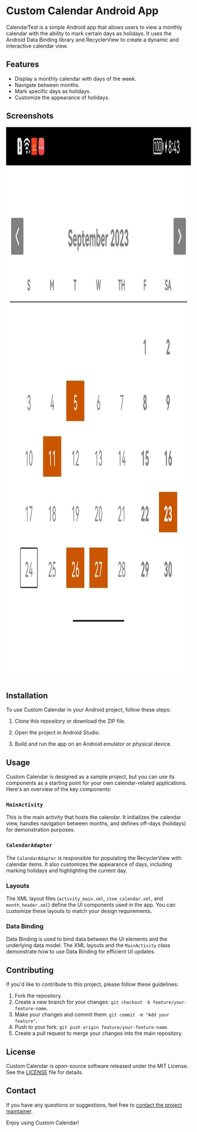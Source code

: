 # Custom Calendar Android App

CalendarTest is a simple Android app that allows users to view a monthly calendar with the ability to mark certain days as holidays. It uses the Android Data Binding library and RecyclerView to create a dynamic and interactive calendar view.

## Features

- Display a monthly calendar with days of the week.
- Navigate between months.
- Mark specific days as holidays.
- Customize the appearance of holidays.

## Screenshots

<img src="/Screenshot_om.batool.calendartest.jpg" width="1500" height="1500" alt="Screenshot 1">



## Installation

To use Custom Calendar in your Android project, follow these steps:

1. Clone this repository or download the ZIP file.

2. Open the project in Android Studio.

3. Build and run the app on an Android emulator or physical device.

## Usage

Custom Calendar is designed as a sample project, but you can use its components as a starting point for your own calendar-related applications. Here's an overview of the key components:

### `MainActivity`

This is the main activity that hosts the calendar. It initializes the calendar view, handles navigation between months, and defines off-days (holidays) for demonstration purposes.

### `CalendarAdapter`

The `CalendarAdapter` is responsible for populating the RecyclerView with calendar items. It also customizes the appearance of days, including marking holidays and highlighting the current day.

### Layouts

The XML layout files (`activity_main.xml`, `item_calendar.xml`, and `month_header.xml`) define the UI components used in the app. You can customize these layouts to match your design requirements.

### Data Binding

Data Binding is used to bind data between the UI elements and the underlying data model. The XML layouts and the `MainActivity` class demonstrate how to use Data Binding for efficient UI updates.

## Contributing

If you'd like to contribute to this project, please follow these guidelines:

1. Fork the repository.
2. Create a new branch for your changes: `git checkout -b feature/your-feature-name`.
3. Make your changes and commit them: `git commit -m "Add your feature"`.
4. Push to your fork: `git push origin feature/your-feature-name`.
5. Create a pull request to merge your changes into the main repository.

## License

Custom Calendar is open-source software released under the MIT License. See the [LICENSE](/LICENSE) file for details.

## Contact

If you have any questions or suggestions, feel free to [contact the project maintainer](mailto:batoolalshwiki4555@gmail.com).

Enjoy using Custom Calendar!

